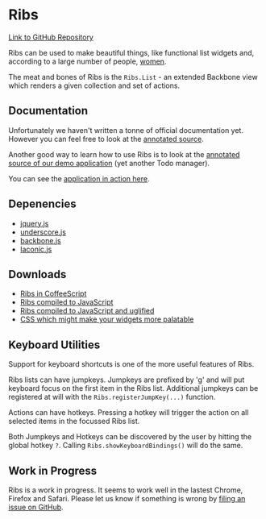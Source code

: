 Ribs
====

[Link to GitHub Repository](http://github.com/quid/ribs)

Ribs can be used to make beautiful things, like functional list widgets and, 
according to a large number of people, 
[women](http://en.wikipedia.org/wiki/Eve#Creation).

The meat and bones of Ribs is the `Ribs.List` - an extended Backbone view which 
renders a given collection and set of actions. 

Documentation
-------------

Unfortunately we haven't written a tonne of official documentation yet.
However you can feel free to look at the [annotated source](ribs.coffee.html).

Another good way to learn how to use Ribs is to look at the 
[annotated source of our demo application](demo/todos.js.html) 
(yet another Todo manager).

You can see the [application in action here](http://quid.github.com/ribs/demo).

Depenencies
-----------

+ [jquery.js](http://jquery.com)
+ [underscore.js](http://underscorejs.org)
+ [backbone.js](http://backbonejs.org)
+ [laconic.js](http://joestelmach.github.com/laconic)

Downloads
---------

+ [Ribs in CoffeeScript](http://quid.github.com/ribs/ribs.coffee)
+ [Ribs compiled to JavaScript](http://quid.github.com/ribs/ribs.js)
+ [Ribs compiled to JavaScript and uglified](http://quid.github.com/ribs/ribs.min.js)
+ [CSS which might make your widgets more palatable](http://quid.github.com/ribs/ribs.css)


Keyboard Utilities
------------------

Support for keyboard shortcuts is one of the more useful features of Ribs.

Ribs lists can have jumpkeys. Jumpkeys are prefixed by 'g' and will put keyboard
focus on the first item in the Ribs list. Additional jumpkeys can be registered
at will with the `Ribs.registerJumpKey(...)` function.

Actions can have hotkeys. Pressing a hotkey will trigger the action on all 
selected items in the focussed Ribs list.

Both Jumpkeys and Hotkeys can be discovered by the user by hitting the global 
hotkey `?`. Calling `Ribs.showKeyboardBindings()` will do the same.

Work in Progress
----------------

Ribs is a work in progress. It seems to work well in the lastest Chrome, Firefox
and Safari. Please let us know if something is wrong by [filing an issue on
GitHub](https://github.com/quid/ribs/issues).

